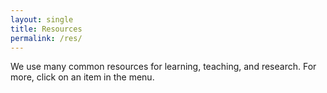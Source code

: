 ```yaml
---
layout: single
title: Resources
permalink: /res/
---
```


We use many common resources for learning, teaching, and research.
For more, click on an item in the menu.

